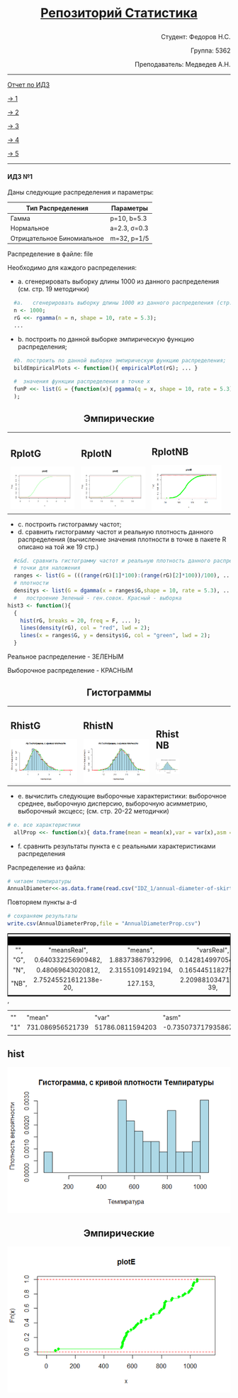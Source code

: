 # <p align="center">[ Репозиторий Статистика ](https://github.com/NikitaIT/org.stepik.math.statistics/)</p>

<p align="right">Студент: Федоров Н.С.</p>

<p align="right">Группа: 5362</p>

<p align="right">Преподаватель: Медведев А.Н.</p>

---

[ Отчет по ИДЗ ](https://github.com/NikitaIT/org.stepik.math.statistics/blob/master/IDZ_1/IDZ_1.md)
    
[-> 1](#Idz_1)
    
[-> 2](#Idz_2)
    
[-> 3](#Idz_3)
    
[-> 4](#Idz_4)
    
[-> 5](#Idz_5)

---

#### <a name="Idz_1"></a>	ИДЗ №1

Даны следующие распределения и параметры:

Тип Распределения			| Параметры
----------------------------|--------------
Гамма						| p=10, b=5.3
Нормальное					| a=2.3, σ=0.3
Отрицательное Биномиальное 	| m=32, p=1/5


Распределение в файле: file

Необходимо для каждого распределения:

* a.	сгенерировать выборку длины 1000 из данного распределения (см. стр. 19 методички)

```R
  #a.	сгенерировать выборку длины 1000 из данного распределения (стр. 19)
  n <- 1000;
  rG <<- rgamma(n = n, shape = 10, rate = 5.3);
  ...
```

* b.	построить по данной выборке эмпирическую функцию распределения;

```R
  #b. построить по данной выборке эмпирическую функцию распределения; 
  bildEmpiricalPlots <- function(){ empiricalPlot(rG); ... }
```
```R
  #  значения функции распределения в точке x
  funP <<- list(G = {function(x){ pgamma(q = x, shape = 10, rate = 5.3);}}, ... }
  );
```

<h2 align="center">Эмпирические</h2>
<table>
<tr>
<td>
<h2>RplotG</h2>
<img src="https://github.com/NikitaIT/org.stepik.math.statistics/blob/master/IDZ_1/RplotG.png"></img>
<td>
<h2>RplotN</h2>
<img src="https://github.com/NikitaIT/org.stepik.math.statistics/blob/master/IDZ_1/RplotN.png"></img>
<td>
<h2>RplotNB</h2>
<img src="https://github.com/NikitaIT/org.stepik.math.statistics/blob/master/IDZ_1/RplotNB.png"></img>
<td>
</tr>
</table>

* c.	построить гистограмму частот;
* d.	сравнить гистограмму частот и реальную плотность данного распределения (вычисление значения плотности в точке в пакете R описано на той же 19 стр.)

```R
  #c&d.	сравнить гистограмму частот и реальную плотность данного распределения
  # точки для наложения
  ranges <- list(G = (((range(rG)[1]*100):(range(rG)[2]*100))/100), ... )
  # плотности
  densitys <- list(G = dgamma(x = ranges$G,shape = 10, rate = 5.3), ... )
  #   построение Зеленый - ген.совок. Красный - выборка
hist3 <- function(){
  {
    hist(rG, breaks = 20, freq = F, ... );
    lines(density(rG), col = "red", lwd = 2);
    lines(x = ranges$G, y = densitys$G, col = "green", lwd = 2);
  }
 ```
 <p color="green">Реальное распределение - ЗЕЛЕНЫМ</p>
<p color="red">Выборочное распределение - КРАСНЫМ</p>

<h2 align="center">Гистограммы</h2>
<table>
<tr>
<td>
<h2>RhistG</h2>
<img src="https://github.com/NikitaIT/org.stepik.math.statistics/blob/master/IDZ_1/RhistG.png"></img>
<td>
<h2>RhistN</h2>
<img src="https://github.com/NikitaIT/org.stepik.math.statistics/blob/master/IDZ_1/RhistN.png"></img>
<td>
<div style="width: 33%">
<h2>RhistNB</h2>
<img src="https://github.com/NikitaIT/org.stepik.math.statistics/blob/master/IDZ_1/RhistNB.png"></img>
</tr>
</table>

* e.	вычислить следующие выборочные характеристики:  выборочное среднее, выборочную дисперсию, выборочную асимметрию, выборочный эксцесс; (см. стр. 20-22 методички)

```R
# e. все характеристики
  allProp <<- function(x){ data.frame(mean = mean(x),var = var(x),asm = asm(x),exc = exc(x))} 
```

* f.	сравнить результаты пункта e  с реальными характеристиками распределения 

Распределение из файла:

```R
# читаем темпиратуры
AnnualDiameter<<-as.data.frame(read.csv("IDZ_1/annual-diameter-of-skirt-at-hem-.csv",col.names = c("AnnualDiameter")));
   ```
Повторяем пункты a-d

```R
# сохраняем результаты
write.csv(AnnualDiameterProp,file = "AnnualDiameterProp.csv")
   ```




<table style="margin:auto;text-align:center;border:1px solid black;">
<tr><td colspan="9" style="border-bottom: 20px solid black"></td></tr>
<tr><td>"",<td>"meansReal",<td>"means",<td>"varsReal",<td>"vars",<td>"asmsReal",<td>"asms",<td>"excsReal",<td>"excs"</td></tr>
<tr><td>"G",<td>0.640332256909482,<td>1.88373867932996,<td>0.142814997054233,<td>0.35542869877411,<td>-0.596028551852354,<td>0.478069480771901,<td>-1.29477217813216,<td>0.133389753239832</td></tr>
<tr><td>"N",<td>0.48069643020812,<td>2.31551091492194,<td>0.165445118275218,<td>0.0918393367292663,<td>0.0701878180934444,<td>-0.0100929571610628,<td>-1.72443444383002,<td>-0.048480234942891</td></tr>
<tr><td>"NB",<td>2.75245521612138e-20,<td>127.153,<td>2.2098810347116e-39,<td>599.190781781782,<td>2.08520531547468,<td>0.291460077013184,<td>2.5346496517362,<td>0.0138651671837597</td></tr>
<tr><td colspan="9" style="border-bottom: 2px solid black"></td></tr></table>






<table>
<tr><td colspan="5"></td></tr>
<tr><td>""</td><td>"mean"</td><td>"var"</td><td>"asm"</td>,<td>"exc"</td></tr>
<tr><td>"1"</td><td>731.086956521739</td><td>51786.0811594203</td><td>-0.735073717935867</td><td>0.772756645400363</td></tr>
<tr><td colspan="5"></td></tr></table>

<h2>hist</h2>
<img src="https://github.com/NikitaIT/org.stepik.math.statistics/blob/master/IDZ_1/hist.png"></img>
<h2 align="center">Эмпирические</h2>
<img src="https://github.com/NikitaIT/org.stepik.math.statistics/blob/master/IDZ_1/empiricalPlot.png"></img>
</div>
